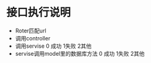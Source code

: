 # 接口执行说明

- Roter匹配url
- 调用controller 
- 调用servise 0 成功  1失败  2其他
- servise调用model里的数据库方法 0 成功 1失败  2其他